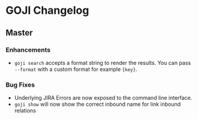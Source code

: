 # GOJI Changelog

## Master

### Enhancements

- `goji search` accepts a format string to render the results. You can pass
  `--format` with a custom format for example `{key}`.

### Bug Fixes

- Underlying JIRA Errors are now exposed to the command line interface.
- `goji show` will now show the correct inbound name for link inbound relations

